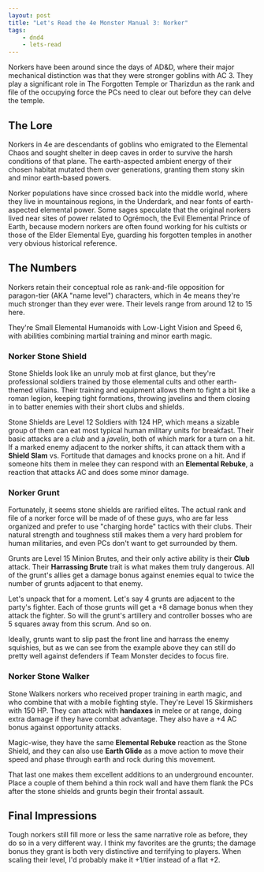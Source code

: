 ```yaml
---
layout: post
title: "Let's Read the 4e Monster Manual 3: Norker"
tags:
    - dnd4
    - lets-read
---
```


Norkers have been around since the days of AD&D, where their major mechanical
distinction was that they were stronger goblins with AC 3. They play a
significant role in The Forgotten Temple or Tharizdun as the rank and file of
the occupying force the PCs need to clear out before they can delve the temple.

## The Lore

Norkers in 4e are descendants of goblins who emigrated to the Elemental Chaos
and sought shelter in deep caves in order to survive the harsh conditions of
that plane. The earth-aspected ambient energy of their chosen habitat mutated
them over generations, granting them stony skin and minor earth-based powers.

Norker populations have since crossed back into the middle world, where they
live in mountainous regions, in the Underdark, and near fonts of earth-aspected
elemental power. Some sages speculate that the original norkers lived near sites
of power related to Ogrémoch, the Evil Elemental Prince of Earth, because modern
norkers are often found working for his cultists or those of the Elder Elemental
Eye, guarding his forgotten temples in another very obvious historical
reference.

## The Numbers

Norkers retain their conceptual role as rank-and-file opposition for
paragon-tier (AKA "name level") characters, which in 4e means they're much
stronger than they ever were. Their levels range from around 12 to 15 here.

They're Small Elemental Humanoids with Low-Light Vision and Speed 6, with
abilities combining martial training and minor earth magic.

### Norker Stone Shield

Stone Shields look like an unruly mob at first glance, but they're professional
soldiers trained by those elemental cults and other earth-themed villains. Their
training and equipment allows them to fight a bit like a roman legion, keeping
tight formations, throwing javelins and them closing in to batter enemies with
their short clubs and shields.

Stone Shields are Level 12 Soldiers with 124 HP, which means a sizable group of
them can eat most typical human military units for breakfast. Their basic
attacks are a *club* and a *javelin*, both of which mark for a turn on a hit. If
a marked enemy adjacent to the norker shifts, it can attack them with a **Shield
Slam** vs. Fortitude that damages and knocks prone on a hit. And if someone hits
them in melee they can respond with an **Elemental Rebuke**, a reaction that
attacks AC and does some minor damage.

### Norker Grunt

Fortunately, it seems stone shields are rarified elites. The actual rank and
file of a norker force will be made of of these guys, who are far less organized
and prefer to use "charging horde" tactics with their clubs. Their natural
strength and toughness still makes them a very hard problem for human
militaries, and even PCs don't want to get surrounded by them.

Grunts are Level 15 Minion Brutes, and their only active ability is their
**Club** attack. Their **Harrassing Brute** trait is what makes them truly
dangerous. All of the grunt's allies get a damage bonus against enemies equal to
twice the number of grunts adjacent to that enemy.

Let's unpack that for a moment. Let's say 4 grunts are adjacent to the party's
fighter. Each of those grunts will get a +8 damage bonus when they attack the
fighter. So will the grunt's artillery and controller bosses who are 5 squares
away from this scrum. And so on.

Ideally, grunts want to slip past the front line and harrass the enemy
squishies, but as we can see from the example above they can still do pretty
well against defenders if Team Monster decides to focus fire.

### Norker Stone Walker

Stone Walkers norkers who received proper training in earth magic, and who
combine that with a mobile fighting style. They're Level 15 Skirmishers with 150
HP. They can attack with **handaxes** in melee or at range, doing extra damage
if they have combat advantage. They also have a +4 AC bonus against opportunity
attacks.

Magic-wise, they have the same **Elemental Rebuke** reaction as the Stone
Shield, and they can also use **Earth Glide** as a move action to move their
speed and phase through earth and rock during this movement.

That last one makes them excellent additions to an underground encounter. Place
a couple of them behind a thin rock wall and have them flank the PCs after the
stone shields and grunts begin their frontal assault.

## Final Impressions

Tough norkers still fill more or less the same narrative role as before, they do
so in a very different way. I think my favorites are the grunts; the damage
bonus they grant is both very distinctive and terrifying to players. When
scaling their level, I'd probably make it +1/tier instead of a flat +2.
